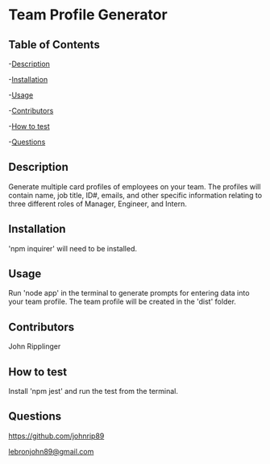 # Team Profile Generator   

  ## Table of Contents
  -[Description](#description)

  -[Installation](#installation)

  -[Usage](#usage)

  -[Contributors](#contributors)

  -[How to test](#test)  

  -[Questions](#questions)

  ## Description
  Generate multiple card profiles of employees on your team.  The profiles will contain name, job title, ID#, emails, and other specific information relating to three different roles of Manager, Engineer, and Intern.

  ## Installation
  'npm inquirer' will need to be installed.

  ## Usage
  Run 'node app' in the terminal to generate prompts for entering data into your team profile.  The team profile will be created in the 'dist' folder.

  ## Contributors
  John Ripplinger

  ## How to test
  Install 'npm jest' and run the test from the terminal.

  ## Questions
  https://github.com/johnrip89

  lebronjohn89@gmail.com
  